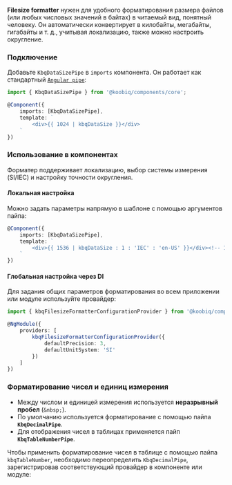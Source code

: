 **Filesize formatter** нужен для удобного форматирования размера файлов (или любых числовых значений в байтах) в читаемый вид, понятный человеку. Он автоматически конвертирует в килобайты, мегабайты, гигабайты и т. д., учитывая локализацию, также можно настроить округление.

<!-- example(filesize-formatter-overview) -->

### Подключение

Добавьте `KbqDataSizePipe` в `imports` компонента. Он работает как стандартный [`Angular pipe`](https://angular.dev/guide/templates/pipes):

```ts
import { KbqDataSizePipe } from '@koobiq/components/core';

@Component({
    imports: [KbqDataSizePipe],
    template: `
        <div>{{ 1024 | kbqDataSize }}</div>
    `
})
```

### Использование в компонентах

Форматер поддерживает локализацию, выбор системы измерения (SI/IEC) и настройку точности округления.

#### Локальная настройка

Можно задать параметры напрямую в шаблоне с помощью аргументов пайпа:

```ts
@Component({
    imports: [KbqDataSizePipe],
    template: `
        <div>{{ 1536 | kbqDataSize : 1 : 'IEC' : 'en-US' }}</div><!-- 1.5 KB -->
    `
})
```

#### Глобальная настройка через DI

Для задания общих параметров форматирования во всем приложении или модуле используйте провайдер:

```ts
import { kbqFilesizeFormatterConfigurationProvider } from '@koobiq/components/core';

@NgModule({
    providers: [
        kbqFilesizeFormatterConfigurationProvider({
            defaultPrecision: 3,
            defaultUnitSystem: 'SI'
        })
    ]
})
```

### Форматирование чисел и единиц измерения

- Между числом и единицей измерения используется **неразрывный пробел** (`&nbsp;`).
- По умолчанию используется форматирование с помощью пайпа **`KbqDecimalPipe`**.
- Для отображения чисел в таблицах применяется пайп **`KbqTableNumberPipe`**.

Чтобы применить форматирование чисел в таблице с помощью пайпа `kbqTableNumber`, необходимо переопределить `KbqDecimalPipe`, зарегистрировав соответствующий провайдер в компоненте или модуле:

<!-- example(filesize-formatter-table-number) -->
